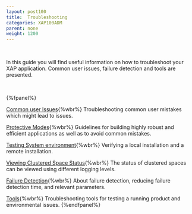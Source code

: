 ```yaml
---
layout: post100
title:  Troubleshooting
categories: XAP100ADM
parent: none
weight: 1200
---
```


<br>

In this guide you will find useful information on how to troubleshoot your XAP application. Common user issues, failure detection and tools are presented.

<br>

 {%fpanel%}

[Common user Issues](./troubleshooting-common-user-issues.html){%wbr%}
Troubleshooting common user mistakes which might lead to issues.

[Protective Modes](./troubleshooting-protective-modes.html){%wbr%}
Guidelines for building highly  robust and efficient applications as well as to avoid common mistakes.

[Testing System environment](./troubleshooting-testing-system-environment.html){%wbr%}
Verifying a local installation and a remote installation.

[Viewing Clustered Space Status](./troubleshooting-viewing-clustered-space-status.html){%wbr%}
The status of clustered spaces can be viewed using different logging levels.

[Failure Detection](./troubleshooting-failure-detection.html){%wbr%}
About failure detection, reducing failure detection time, and relevant parameters.

[Tools](./troubleshooting-tools.html){%wbr%}
Troubleshooting tools for testing a running product and environmental issues.
{%endfpanel%}